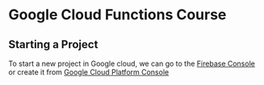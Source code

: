 # Google Cloud Functions Course
## Starting a Project
To start a new project in Google cloud, we can go to the [Firebase Console](https://console.firebase.google.com)  or create it from [Google Cloud Platform Console](https://console.cloud.google.com) 
